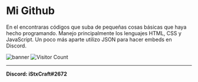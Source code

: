 # Mi Github

En el encontraras códigos que suba de pequeñas cosas básicas que haya hecho programando. Manejo principalmente los lenguajes HTML, CSS y JavaScript. Un poco más aparte utilizo JSON para hacer embeds en Discord.

![banner](https://i.imgur.com/kjRgLjh.jpg)          ![Visitor Count](https://profile-counter.glitch.me/iStxCraft04/count.svg)


------------

**Discord: iStxCraft#2672**
